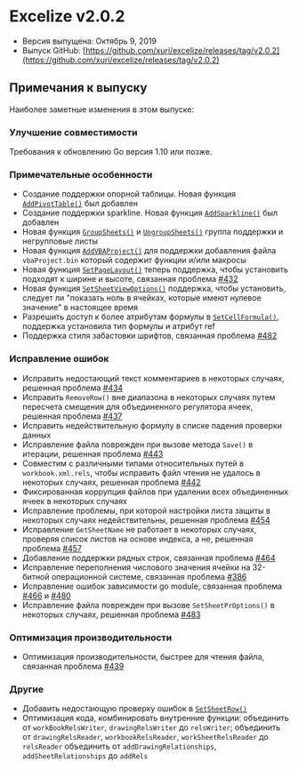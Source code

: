 # Excelize v2.0.2

* Версия выпущена: Октябрь 9, 2019
* Выпуск GitHub: [https://github.com/xuri/excelize/releases/tag/v2.0.2](https://github.com/xuri/excelize/releases/tag/v2.0.2)

## Примечания к выпуску

Наиболее заметные изменения в этом выпуске:

### Улучшение совместимости

Требования к обновлению Go версия 1.10 или позже.

### Примечательные особенности

* Создание поддержки опорной таблицы. Новая функция [`AddPivotTable()`](https://pkg.go.dev/github.com/360EntSecGroup-Skylar/excelize/v2@v2.0.2#File.AddPivotTable) был добавлен
* Создание поддержки sparkline. Новая функция [`AddSparkline()`](https://pkg.go.dev/github.com/360EntSecGroup-Skylar/excelize/v2@v2.0.2#File.AddSparkline) был добавлен
* Новая функция [`GroupSheets()`](https://pkg.go.dev/github.com/360EntSecGroup-Skylar/excelize/v2@v2.0.2#File.GroupSheets) и [`UngroupSheets()`](https://pkg.go.dev/github.com/360EntSecGroup-Skylar/excelize/v2@v2.0.2#File.UngroupSheets) группа поддержки и негрупповые листы
* Новая функция [`AddVBAProject()`](https://pkg.go.dev/github.com/360EntSecGroup-Skylar/excelize/v2@v2.0.2#File.AddVBAProject) для поддержки добавления файла `vbaProject.bin` который содержит функции и/или макросы
* Новая функция [`SetPageLayout()`](https://pkg.go.dev/github.com/360EntSecGroup-Skylar/excelize/v2@v2.0.2#File.SetPageLayout) теперь поддержка, чтобы установить подходят к ширине и высоте, связанная проблема [#432](https://github.com/xuri/excelize/issues/432)
* Новая функция [`SetSheetViewOptions()`](https://pkg.go.dev/github.com/360EntSecGroup-Skylar/excelize/v2@v2.0.2#File.SetSheetViewOptions) поддержка, чтобы установить, следует ли "показать ноль в ячейках, которые имеют нулевое значение" в настоящее время
* Разрешить доступ к более атрибутам формулы в [`SetCellFormula()`](https://pkg.go.dev/github.com/360EntSecGroup-Skylar/excelize/v2@v2.0.2#File.SetCellFormula), поддержка установила тип формулы и атрибут ref
* Поддержка стиля забастовки шрифтов, связанная проблема [#482](https://github.com/xuri/excelize/issues/482)

### Исправление ошибок

* Исправить недостающий текст комментариев в некоторых случаях, решенная проблема [#434](https://github.com/xuri/excelize/issues/434)
* Исправить `RemoveRow()` вне диапазона в некоторых случаях путем пересчета смещения для объединенного регулятора ячеек, решенная проблема [#437](https://github.com/xuri/excelize/issues/437)
* Исправить недействительную формулу в списке падения проверки данных
* Исправление файла поврежден при вызове метода `Save()` в итерации, решенная проблема [#443](https://github.com/xuri/excelize/issues/443)
* Совместим с различными типами относительных путей в `workbook.xml.rels`, чтобы исправить файл чтения не удалось в некоторых случаях, решенная проблема [#442](https://github.com/xuri/excelize/issues/442)
* Фиксированная коррупция файлов при удалении всех объединенных ячеек в некоторых случаях
* Исправление проблемы, при которой настройки листа защиты в некоторых случаях недействительны, решенная проблема [#454](https://github.com/xuri/excelize/issues/454)
* Исправление `GetSheetName` не работает в некоторых случаях, проверяя список листов на основе индекса, а не, решенная проблема [#457](https://github.com/xuri/excelize/issues/457)
* Добавление поддержки рядных строк, связанная проблема [#464](https://github.com/xuri/excelize/issues/464)
* Исправление переполнения числового значения ячейки на 32-битной операционной системе, связанная проблема [#386](https://github.com/xuri/excelize/issues/386)
* Исправление ошибок зависимости go module, связанная проблема [#466](https://github.com/xuri/excelize/issues/466) и [#480](https://github.com/xuri/excelize/issues/480)
* Исправление файла поврежден при вызове `SetSheetPrOptions()` в некоторых случаях, решенная проблема [#483](https://github.com/xuri/excelize/issues/483)

### Оптимизация производительности

* Оптимизация производительности, быстрее для чтения файла, связанная проблема [#439](https://github.com/xuri/excelize/issues/439)

### Другие

* Добавить недостающую проверку ошибок в [`SetSheetRow()`](https://pkg.go.dev/github.com/360EntSecGroup-Skylar/excelize/v2@v2.0.2#File.SetSheetRow)
* Оптимизация кода, комбинировать внутренние функции:
объединить от `workBookRelsWriter`, `drawingRelsWriter` до `relsWriter`;
объединить от `drawingRelsReader`, `workbookRelsReader`, `workSheetRelsReader` до `relsReader`
объединить от `addDrawingRelationships`, `addSheetRelationships` до `addRels`
